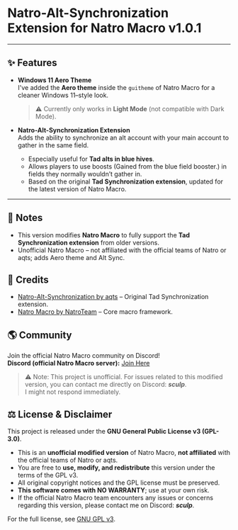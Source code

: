 # Natro-Alt-Synchronization Extension for Natro Macro v1.0.1

---

## ✨ Features  


- **Windows 11 Aero Theme**  
  I've added the **Aero theme** inside the `guitheme` of Natro Macro for a cleaner Windows 11–style look.  
  > ⚠️ Currently only works in **Light Mode** (not compatible with Dark Mode).  


- **Natro-Alt-Synchronization Extension**  
  Adds the ability to synchronize an alt account with your main account to gather in the same field.  
  - Especially useful for **Tad alts in blue hives**.  
  - Allows players to use boosts (Gained from the blue field booster.) in fields they normally wouldn’t gather in.  
  - Based on the original **Tad Synchronization extension**, updated for the latest version of Natro Macro.  
---

## 📝 Notes  

- This version modifies **Natro Macro** to fully support the **Tad Synchronization extension** from older versions.  
- Unofficial Natro Macro – not affiliated with the official teams of Natro or aqts; adds Aero theme and Alt Sync.
## 🙌 Credits  

- [Natro-Alt-Synchronization by aqts](https://github.com/aqts-aqts/Natro-Alt-Synchronization) – Original Tad Synchronization extension.  
- [Natro Macro by NatroTeam](https://github.com/NatroTeam/NatroMacro) – Core macro framework.  


## 🌎 Community

Join the official Natro Macro community on Discord!  
**Discord (official Natro Macro server):** [Join Here](https://discord.gg/natromacro)

> ⚠️ Note: This project is unofficial. For issues related to this modified version, you can contact me directly on Discord: **_sculp_**.  
> I might not respond immediately.

## ⚖️ License & Disclaimer

This project is released under the **GNU General Public License v3 (GPL-3.0)**.  
- This is an **unofficial modified version** of Natro Macro, **not affiliated** with the official teams of Natro or aqts.  
- You are free to **use, modify, and redistribute** this version under the terms of the GPL v3.  
- All original copyright notices and the GPL license must be preserved.  
- **This software comes with NO WARRANTY**; use at your own risk.  
- If the official Natro Macro team encounters any issues or concerns regarding this version, please contact me on Discord: **_sculp_**.

For the full license, see [GNU GPL v3](https://www.gnu.org/licenses/gpl-3.0.en.html).

